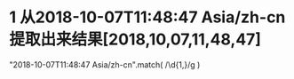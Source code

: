 # 1 从2018-10-07T11:48:47 Asia/zh-cn 提取出来结果[2018,10,07,11,48,47]
"2018-10-07T11:48:47 Asia/zh-cn".match( /\d{1,}/g )